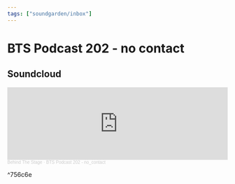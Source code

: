```yaml
---
tags: ["soundgarden/inbox"]
---
```

# BTS Podcast 202 - no contact

## Soundcloud

<iframe width="100%" height="166" scrolling="no" frameborder="no" allow="autoplay" src="https://w.soundcloud.com/player/?url=https%3A//api.soundcloud.com/tracks/983479801&color=%23ff5500&auto_play=false&hide_related=false&show_comments=true&show_user=true&show_reposts=false&show_teaser=true"></iframe><div style="font-size: 10px; color: #cccccc;line-break: anywhere;word-break: normal;overflow: hidden;white-space: nowrap;text-overflow: ellipsis; font-family: Interstate,Lucida Grande,Lucida Sans Unicode,Lucida Sans,Garuda,Verdana,Tahoma,sans-serif;font-weight: 100;"><a href="https://soundcloud.com/behind-the-stage" title="Behind The Stage" target="_blank" style="color: #cccccc; text-decoration: none;">Behind The Stage</a> · <a href="https://soundcloud.com/behind-the-stage/bts-podcast-202-no_contact" title="BTS Podcast 202 - no_contact" target="_blank" style="color: #cccccc; text-decoration: none;">BTS Podcast 202 - no_contact</a></div>

^756c6e

